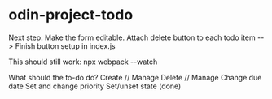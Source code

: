 # odin-project-todo

Next step: Make the form editable.
Attach delete button to each todo item
--> Finish button setup in index.js

This should still work: 
npx webpack --watch


What should the to-do do? 
Create // Manage
Delete // Manage
Change due date
Set and change priority
Set/unset state (done)


